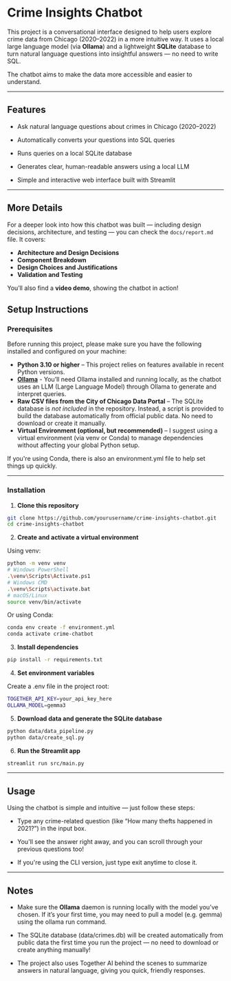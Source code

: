 # Crime Insights Chatbot

This project is a conversational interface designed to help users explore crime data from Chicago (2020–2022) in a more intuitive way. It uses a local large language model (via **Ollama**) and a lightweight **SQLite** database to turn natural language questions into insightful answers — no need to write SQL.

The chatbot aims to make the data more accessible and easier to understand.

---

## Features

- Ask natural language questions about crimes in Chicago (2020–2022)

- Automatically converts your questions into SQL queries

- Runs queries on a local SQLite database

- Generates clear, human-readable answers using a local LLM

- Simple and interactive web interface built with Streamlit


---

## More Details

For a deeper look into how this chatbot was built — including design decisions, architecture, and testing — you can check the `docs/report.md` file. It covers:

- **Architecture and Design Decisions**  
- **Component Breakdown**  
- **Design Choices and Justifications**  
- **Validation and Testing**

You’ll also find a **video demo**, showing the chatbot in action!

## Setup Instructions

### Prerequisites
Before running this project, please make sure you have the following installed and configured on your machine:

- **Python 3.10 or higher** – This project relies on features available in recent Python versions.
- **[Ollama](https://ollama.com/)** - You’ll need Ollama installed and running locally, as the chatbot uses an LLM (Large Language Model) through Ollama to generate and interpret queries. 
- **Raw CSV files from the City of Chicago Data Portal** – The SQLite database is *not included* in the repository. Instead, a script is provided to build the database automatically from official public data. No need to download or create it manually.
- **Virtual Environment (optional, but recommended)** – I suggest using a virtual environment (via venv or Conda) to manage dependencies without affecting your global Python setup.

If you're using Conda, there is also an environment.yml file to help set things up quickly.


---

### Installation

1. **Clone this repository**
```bash
git clone https://github.com/yourusername/crime-insights-chatbot.git
cd crime-insights-chatbot
```

2. **Create and activate a virtual environment**

Using venv:
```bash
python -m venv venv
# Windows PowerShell
.\venv\Scripts\Activate.ps1
# Windows CMD
.\venv\Scripts\activate.bat
# macOS/Linux
source venv/bin/activate
```

Or using Conda:
```bash
conda env create -f environment.yml
conda activate crime-chatbot
```
3. **Install dependencies**

```bash
pip install -r requirements.txt
```
4. **Set environment variables**

Create a .env file in the project root:
```bash
TOGETHER_API_KEY=your_api_key_here
OLLAMA_MODEL=gemma3
```
5. **Download data and generate the SQLite database**
```bash
python data/data_pipeline.py
python data/create_sql.py
```

6. **Run the Streamlit app**
```bash
streamlit run src/main.py
```

---

## Usage

Using the chatbot is simple and intuitive — just follow these steps:

- Type any crime-related question (like “How many thefts happened in 2021?”) in the input box.

- You'll see the answer right away, and you can scroll through your previous questions too!

- If you're using the CLI version, just type exit anytime to close it.

---

## Notes
- Make sure the **Ollama** daemon is running locally with the model you’ve chosen. If it’s your first time, you may need to pull a model (e.g. gemma) using the ollama run command.

- The SQLite database (data/crimes.db) will be created automatically from public data the first time you run the project — no need to download or create anything manually!

- The project also uses Together AI behind the scenes to summarize answers in natural language, giving you quick, friendly responses.